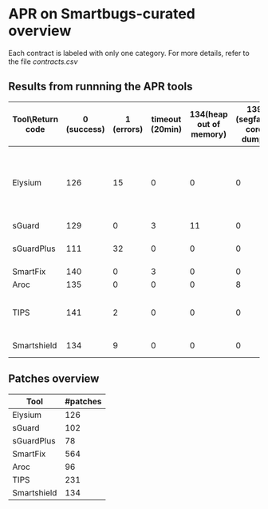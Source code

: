 # APR on Smartbugs-curated overview

Each contract is labeled with only one category. For more details, refer to the file _contracts.csv_




## Results from runnning the APR tools
|Tool\Return code                    |0 (success)|1 (errors)|timeout (20min)|134(heap out of memory)|139 (segfault: core dump)|251 (compilation)|253|Notes                                                             |
|------------------------------------|-----------|----------|---------------|-----------------------|-------------------------|-----------------|---|------------------------------------------------------------------|
|Elysium                             |126        |15        |0              |0                      |0                        |1                |1  |1: run_oyente breaks, only mythril is used for these cases in eval|
|sGuard                              |129        |0         |3              |11                     |0                        |0                |0  |                                                                  |
|sGuardPlus                          |111        |32        |0              |0                      |0                        |0                |0  |Exceptions in revert2src.js                                       |
|SmartFix                            |140        |0         |3              |0                      |0                        |0                |0  |                                                                  |
|Aroc                                |135        |0         |0              |0                      |8                        |0                |0  |                                                                  |
|TIPS                                |141        |2         |0              |0                      |0                        |0                |0  |1: code errors in parsing json objects                            |
|Smartshield                         |134        |9         |0              |0                      |0                        |0                |0  |1: code errors                                                    |


## Patches overview
| Tool        | #patches |
|-------------|----------|
| Elysium     |      126 |
| sGuard      |      102 |
| sGuardPlus  |       78 |
| SmartFix    |      564 |
| Aroc        |       96 |
| TIPS        |      231 |
| Smartshield |      134 |
